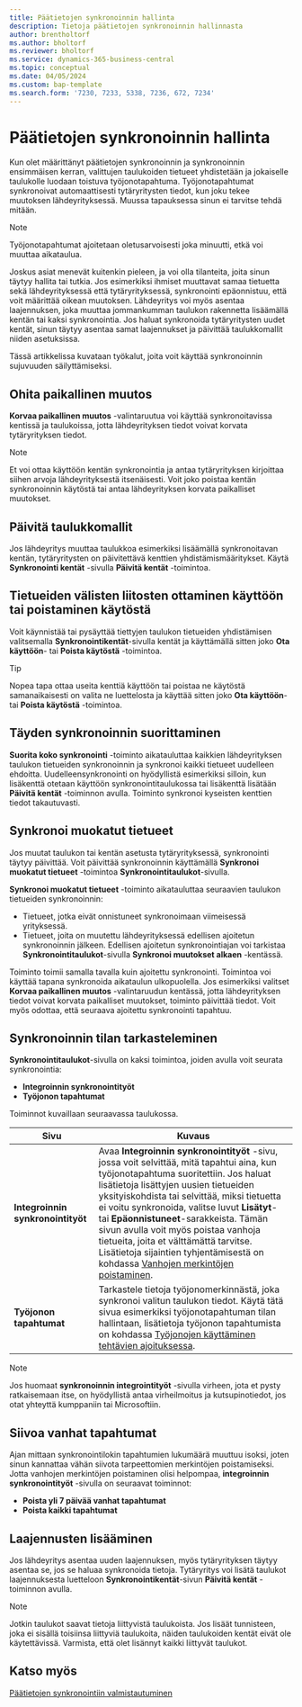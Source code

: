 ```yaml
---
title: Päätietojen synkronoinnin hallinta
description: Tietoja päätietojen synkronoinnin hallinnasta
author: brentholtorf
ms.author: bholtorf
ms.reviewer: bholtorf
ms.service: dynamics-365-business-central
ms.topic: conceptual
ms.date: 04/05/2024
ms.custom: bap-template
ms.search.form: '7230, 7233, 5338, 7236, 672, 7234'
---
```

# <a name="manage-master-data-synchronization"></a>Päätietojen synkronoinnin hallinta

Kun olet määrittänyt päätietojen synkronoinnin ja synkronoinnin ensimmäisen kerran, valittujen taulukoiden tietueet yhdistetään ja jokaiselle taulukolle luodaan toistuva työjonotapahtuma. Työjonotapahtumat synkronoivat automaattisesti tytäryritysten tiedot, kun joku tekee muutoksen lähdeyrityksessä. Muussa tapauksessa sinun ei tarvitse tehdä mitään.

> [!NOTE]
> Työjonotapahtumat ajoitetaan oletusarvoisesti joka minuutti, etkä voi muuttaa aikataulua.

Joskus asiat menevät kuitenkin pieleen, ja voi olla tilanteita, joita sinun täytyy hallita tai tutkia. Jos esimerkiksi ihmiset muuttavat samaa tietuetta sekä lähdeyrityksessä että tytäryrityksessä, synkronointi epäonnistuu, että voit määrittää oikean muutoksen. Lähdeyritys voi myös asentaa laajennuksen, joka muuttaa jommankumman taulukon rakennetta lisäämällä kentän tai kaksi synkronointia. Jos haluat synkronoida tytäryritysten uudet kentät, sinun täytyy asentaa samat laajennukset ja päivittää taulukkomallit niiden asetuksissa.

Tässä artikkelissa kuvataan työkalut, joita voit käyttää synkronoinnin sujuvuuden säilyttämiseksi.

## <a name="overwrite-local-changes"></a>Ohita paikallinen muutos

**Korvaa paikallinen muutos** -valintaruutua voi käyttää synkronoitavissa kentissä ja taulukoissa, jotta lähdeyrityksen tiedot voivat korvata tytäryrityksen tiedot.

> [!NOTE]
> Et voi ottaa käyttöön kentän synkronointia ja antaa tytäryrityksen kirjoittaa siihen arvoja lähdeyrityksestä itsenäisesti. Voit joko poistaa kentän synkronoinnin käytöstä tai antaa lähdeyrityksen korvata paikalliset muutokset.

## <a name="update-table-schemas"></a>Päivitä taulukkomallit

Jos lähdeyritys muuttaa taulukkoa esimerkiksi lisäämällä synkronoitavan kentän, tytäryritysten on päivitettävä kenttien yhdistämismääritykset. Käytä **Synkronointi kentät** -sivulla **Päivitä kentät** -toimintoa.

## <a name="enable-or-disable-couplings-between-records"></a>Tietueiden välisten liitosten ottaminen käyttöön tai poistaminen käytöstä

Voit käynnistää tai pysäyttää tiettyjen taulukon tietueiden yhdistämisen valitsemalla **Synkronointikentät**-sivulla kentät ja käyttämällä sitten joko **Ota käyttöön**- tai **Poista käytöstä** -toimintoa.

> [!TIP]
> Nopea tapa ottaa useita kenttiä käyttöön tai poistaa ne käytöstä samanaikaisesti on valita ne luettelosta ja käyttää sitten joko **Ota käyttöön**- tai **Poista käytöstä** -toimintoa.

## <a name="run-a-full-synchronization"></a>Täyden synkronoinnin suorittaminen

**Suorita koko synkronointi** -toiminto aikatauluttaa kaikkien lähdeyrityksen taulukon tietueiden synkronoinnin ja synkronoi kaikki tietueet uudelleen ehdoitta. Uudelleensynkronointi on hyödyllistä esimerkiksi silloin, kun lisäkenttä otetaan käyttöön synkronointitaulukossa tai lisäkenttä lisätään **Päivitä kentät** -toiminnon avulla. Toiminto synkronoi kyseisten kenttien tiedot takautuvasti.

## <a name="synchronize-modified-records"></a>Synkronoi muokatut tietueet

Jos muutat taulukon tai kentän asetusta tytäryrityksessä, synkronointi täytyy päivittää. Voit päivittää synkronoinnin käyttämällä **Synkronoi muokatut tietueet** -toimintoa **Synkronointitaulukot**-sivulla.

**Synkronoi muokatut tietueet** -toiminto aikatauluttaa seuraavien taulukon tietueiden synkronoinnin:

* Tietueet, jotka eivät onnistuneet synkronoimaan viimeisessä yrityksessä.
* Tietueet, joita on muutettu lähdeyrityksessä edellisen ajoitetun synkronoinnin jälkeen. Edellisen ajoitetun synkronointiajan voi tarkistaa **Synkronointitaulukot**-sivulla **Synkronoi muutokset alkaen** -kentässä.

Toiminto toimii samalla tavalla kuin ajoitettu synkronointi. Toimintoa voi käyttää tapana synkronoida aikataulun ulkopuolella. Jos esimerkiksi valitset **Korvaa paikallinen muutos** -valintaruudun kentässä, jotta lähdeyrityksen tiedot voivat korvata paikalliset muutokset, toiminto päivittää tiedot. Voit myös odottaa, että seuraava ajoitettu synkronointi tapahtuu.

## <a name="investigate-the-status-of-synchronization"></a>Synkronoinnin tilan tarkasteleminen

**Synkronointitaulukot**-sivulla on kaksi toimintoa, joiden avulla voit seurata synkronointia:

* **Integroinnin synkronointityöt**
* **Työjonon tapahtumat**

Toiminnot kuvaillaan seuraavassa taulukossa.

|Sivu  |Kuvaus  |
|---------|---------|
|**Integroinnin synkronointityöt**     | Avaa **Integroinnin synkronointityöt** -sivu, jossa voit selvittää, mitä tapahtui aina, kun työjonotapahtuma suoritettiin. Jos haluat lisätietoja lisättyjen uusien tietueiden yksityiskohdista tai selvittää, miksi tietuetta ei voitu synkronoida, valitse luvut **Lisätyt**- tai **Epäonnistuneet**-sarakkeista. Tämän sivun avulla voit myös poistaa vanhoja tietueita, joita et välttämättä tarvitse. Lisätietoja sijaintien tyhjentämisestä on kohdassa [Vanhojen merkintöjen poistaminen](#clean-up-old-entries).        |
|**Työjonon tapahtumat**     | Tarkastele tietoja työjonomerkinnästä, joka synkronoi valitun taulukon tiedot. Käytä tätä sivua esimerkiksi työjonotapahtuman tilan hallintaan, lisätietoja työjonon tapahtumista on kohdassa [Työjonojen käyttäminen tehtävien ajoituksessa](admin-job-queues-schedule-tasks.md).     |

> [!NOTE]
> Jos huomaat **synkronoinnin integrointityöt** -sivulla virheen, jota et pysty ratkaisemaan itse, on hyödyllistä antaa virheilmoitus ja kutsupinotiedot, jos otat yhteyttä kumppaniin tai Microsoftiin.

## <a name="clean-up-old-entries"></a>Siivoa vanhat tapahtumat

Ajan mittaan synkronointilokin tapahtumien lukumäärä muuttuu isoksi, joten sinun kannattaa vähän siivota tarpeettomien merkintöjen poistamiseksi. Jotta vanhojen merkintöjen poistaminen olisi helpompaa, **integroinnin synkronointityöt** -sivulla on seuraavat toiminnot:

* **Poista yli 7 päivää vanhat tapahtumat**
* **Poista kaikki tapahtumat**

## <a name="adding-extensions"></a>Laajennusten lisääminen

Jos lähdeyritys asentaa uuden laajennuksen, myös tytäryrityksen täytyy asentaa se, jos se haluaa synkronoida tietoja. Tytäryritys voi lisätä taulukot laajennuksesta luetteloon **Synkronointikentät**-sivun **Päivitä kentät** -toiminnon avulla.

> [!NOTE]
> Jotkin taulukot saavat tietoja liittyvistä taulukoista. Jos lisäät tunnisteen, joka ei sisällä toisiinsa liittyviä taulukoita, näiden taulukoiden kentät eivät ole käytettävissä. Varmista, että olet lisännyt kaikki liittyvät taulukot.

<!--
## <a name="recreate-a-deleted-job-queue-entry"></a>Recreate a deleted job queue entry

If the recurring job queue entry is deleted for a table, you can quickly recreate it. On the **Synchronization Tables** page, choose the **Use Default Synchronization Setup** action.
-->

## <a name="see-also"></a>Katso myös

[Päätietojen synkronointiin valmistautuminen](admin-set-up-data-sync.md)
